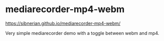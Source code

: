 # mediarecorder-mp4-webm

https://sibnerian.github.io/mediarecorder-mp4-webm/

Very simple mediarecorder demo with a toggle between webm and mp4.
